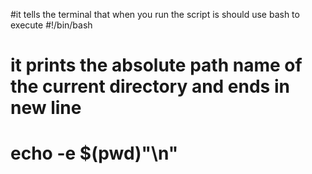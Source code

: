 #it tells the terminal that when you run the script is should use bash to execute
#!/bin/bash

# it prints the absolute path name of the current directory and ends in new line
# echo -e $(pwd)"\n"
